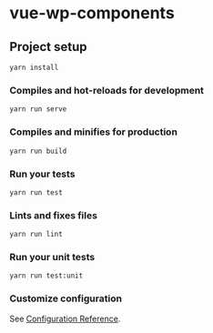 # vue-wp-components

## Project setup
```
yarn install
```

### Compiles and hot-reloads for development
```
yarn run serve
```

### Compiles and minifies for production
```
yarn run build
```

### Run your tests
```
yarn run test
```

### Lints and fixes files
```
yarn run lint
```

### Run your unit tests
```
yarn run test:unit
```

### Customize configuration
See [Configuration Reference](https://cli.vuejs.org/config/).
